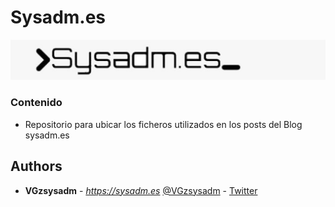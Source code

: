 # Sysadm.es

![Alt text](new-1-1024x131.jpg?raw=true "Sysadm.es")

### Contenido

* Repositorio para ubicar los ficheros utilizados en los posts del Blog sysadm.es

## Authors

* **VGzsysadm** - *https://sysadm.es*  [@VGzsysadm](https://github.com/VGzsysadm) - [Twitter](https://twitter.com/Sysadm_es)


